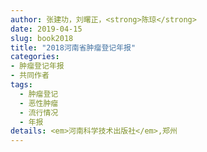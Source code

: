 ```yaml
---
author: 张建功，刘曙正，<strong>陈琼</strong>
date: 2019-04-15
slug: book2018
title: "2018河南省肿瘤登记年报"
categories: 
- 肿瘤登记年报
- 共同作者
tags:
  - 肿瘤登记
  - 恶性肿瘤
  - 流行情况
  - 年报
details: <em>河南科学技术出版社</em>,郑州
---
```


